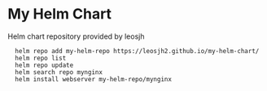 # My Helm Chart

Helm chart repository provided by leosjh

      helm repo add my-helm-repo https://leosjh2.github.io/my-helm-chart/
      helm repo list
      helm repo update
      helm search repo mynginx
      helm install webserver my-helm-repo/mynginx
